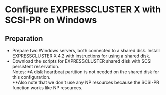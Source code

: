 # Configure EXPRESSCLUSTER X with SCSI-PR on Windows
## Preparation
- Prepare two Windows servers, both connected to a shared disk. Install EXPRESSCLUSTER X 4.2 with instructions for using a shared disk.    
- Download the scripts for EXPRESSCLUSTER shared disk with SCSI persistent reservation.    
Notes:
\*A disk heartbeat partition is not needed on the shared disk for this configuration.    
\*\*Also note that we don't use any NP resources because the SCSI-PR function works like NP resources.


